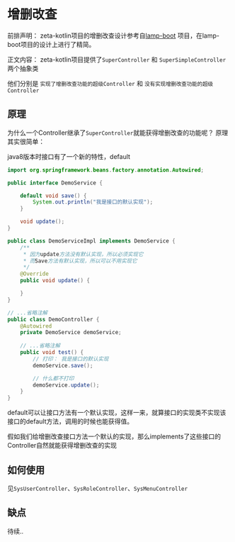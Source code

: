 # 增删改查

前排声明：
zeta-kotlin项目的增删改查设计参考自[lamp-boot](https://github.com/zuihou/lamp-boot) 项目，在lamp-boot项目的设计上进行了精简。

正文内容：
zeta-kotlin项目提供了`SuperController` 和 `SuperSimpleController`两个抽象类

他们分别是 `实现了增删改查功能的超级Controller` 和 `没有实现增删改查功能的超级Controller`


## 原理
为什么一个Controller继承了`SuperController`就能获得增删改查的功能呢？
原理其实很简单：

java8版本时接口有了一个新的特性，default

```java
import org.springframework.beans.factory.annotation.Autowired;

public interface DemoService {

    default void save() {
        System.out.println("我是接口的默认实现");
    }

    void update();
}

public class DemoServiceImpl implements DemoService {
    /**
     * 因为update方法没有默认实现，所以必须实现它
     * 而Save方法有默认实现，所以可以不用实现它
     */
    @Override
    public void update() {

    }
}

// ...省略注解
public class DemoController {
    @Autowired
    private DemoService demoService;
    
    // ...省略注解
    public void test() {
        // 打印： 我是接口的默认实现
        demoService.save();

        // 什么都不打印
        demoService.update();
    }
}
```
default可以让接口方法有一个默认实现，这样一来，就算接口的实现类不实现该接口的default方法，调用的时候也能获得值。

假如我们给增删改查接口方法一个默认的实现，那么implements了这些接口的Controller自然就能获得增删改查的实现

## 如何使用
见`SysUserController`、`SysRoleController`、`SysMenuController`


## 缺点
待续..
